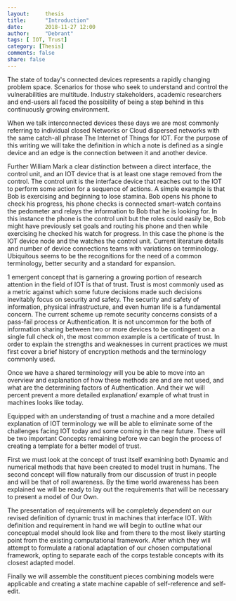 ```yaml
---
layout:     thesis
title:      "Introduction"
date:       2018-11-27 12:00
author:     "Debrant"
tags: [ IOT, Trust]
category: [Thesis]
comments: false
share: false
---
```

The state of today's connected devices represents a rapidly changing problem space. Scenarios for those who seek to understand and control the vulnerabilities are multitude. Industry stakeholders, academic researchers and end-users all faced the possibility of being a step behind in this continuously growing environment.

When we talk interconnected devices these days we are most commonly referring to individual closed Networks or Cloud dispersed networks with the same catch-all phrase The Internet of Things for IOT.
 For the purpose of this writing we will take the definition in which a note is defined as a single device and an edge is the connection between it and another device.

 Further William Mark a clear distinction between a direct interface, the control unit, and an  IOT device that is at least one stage removed from the control. The control unit is the interface device that reaches out to the IOT to perform some action for a sequence of actions. A simple example is that Bob is exercising and beginning to lose stamina. Bob opens his phone to check his progress, his phone checks is connected smart-watch contains the pedometer and relays the information to Bob that he is looking for. In this instance the phone is the control unit but the roles could easily be, Bob might have previously set goals and routing his phone and then while exercising he checked his watch for progress.  In this case the phone is the IOT device node and the watches the control unit.
Current literature details and number of device connections teams with variations on terminology. Ubiquitous seems to be the recognitions for the need of a common terminology, better security and a standard for expansion.

1 emergent concept that is garnering a growing portion of research attention in the field of IOT is that of trust. Trust is most commonly used as a metric against which some future decisions made such decisions inevitably focus on security and safety. The security and safety of information, physical infrastructure, and even human life is a fundamental concern. The current scheme up remote security concerns consists of a pass-fail process or Authentication. It is not uncommon for the both of information sharing between two or more devices to be contingent on a single full check oh, the most common example is a certificate of trust. In order to explain the strengths and weaknesses in current practices we must first cover a brief history of encryption methods  and the terminology commonly used.

 Once we have a shared terminology will you be able to move into an overview and explanation of how these methods are and are not used, and what are the determining factors of Authentication. And their we will percent prevent a more detailed explanation/ example of what trust in machines looks like today.

 Equipped with an understanding of trust a machine and a more detailed explanation of IOT terminology we will be able to eliminate some of the challenges facing IOT today and some coming in the near future. There will be two important Concepts remaining before we can begin the process of creating a template for a better model of trust.

 First we must look at the concept of trust itself examining both Dynamic and numerical methods that have been created to model trust in humans.  The second concept will flow naturally from our discussion of trust in people and will be that of roll  awareness. By the time world awareness has been explained we will be ready to lay out the requirements that will be necessary to present a model of Our Own.

 The presentation of requirements will be completely dependent on our revised definition of dynamic trust in machines that interface IOT.  With definition and requirement in hand we will begin to outline what our conceptual model should look like and from there to the most likely starting point from the existing computational framework.
After which they will attempt to formulate a rational adaptation of our chosen computational framework, opting to separate each of the corps testable concepts with its closest adapted model.

 Finally we will assemble the constituent pieces combining models were applicable and creating a state machine capable of self-reference and self-edit.
